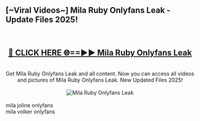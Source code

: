 <h2>[~Viral Videos~] Mila Ruby Onlyfans Leak - Update Files 2025!</h2>
<br>
<div align="center">
<h2><a href="https://betterlinks.top/A2PfLJ" rel="nofollow">🔴 CLICK HERE 🌐==►► Mila Ruby Onlyfans Leak</a></h2>
<br>
Get Mila Ruby Onlyfans Leak and all content. Now you can access all videos and pictures of Mila Ruby Onlyfans Leak. New Updated Files 2025!
<br>
<br>
<a href="https://betterlinks.top/A2PfLJ" rel="nofollow" data-target="animated-image.originalLink"><img src="https://i.ibb.co.com/WyWwxjT/player-gif2.gif" alt="Mila Ruby Onlyfans Leak" style="max-width: 100%; display: inline-block;" data-target="animated-image.originalImage"></a>
</div>
<br>
mila joline onlyfans<br>
mila volker onlyfans